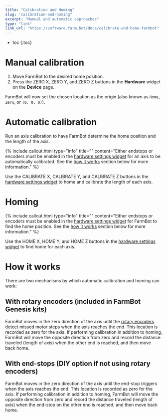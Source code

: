 ```yaml
---
title: "Calibration and Homing"
slug: "calibration-and-homing"
excerpt: "Manual and automatic approaches"
type: "link"
link_url: "https://software.farm.bot/docs/calibrate-and-home-farmbot"
---
```


* toc
{:toc}


# Manual calibration

1. Move FarmBot to the desired home position.
2. Press the <span class="fb-button fb-yellow">ZERO X</span>, <span class="fb-button fb-yellow">ZERO Y</span>, and <span class="fb-button fb-yellow">ZERO Z</span> buttons in the **Hardware** widget on the **Device** page.

FarmBot will now set the chosen location as the origin (also known as `Home`, `Zero`, or `(0, 0, 0)`).

# Automatic calibration

Run an axis calibration to have FarmBot determine the home position and the length of the axis.

{%
include callout.html
type="info"
title=""
content="Either endstops or encoders must be enabled in the [hardware settings widget](../Web-App/device.md#hardware) for an axis to be automatically calibrated. See the [how it works](#how-it-works) section below for more information."
%}

Use the <span class="fb-button fb-gray">CALIBRATE X</span>, <span class="fb-button fb-gray">CALIBRATE Y</span>, and <span class="fb-button fb-gray">CALIBRATE Z</span> buttons in the [hardware settings widget](../Web-App/device.md#hardware) to home and calibrate the length of each axis.

# Homing



{%
include callout.html
type="info"
title=""
content="Either endstops or encoders must be enabled in the [hardware settings widget](../Web-App/device.md#hardware) for FarmBot to find the home position. See the [how it works](#how-it-works) section below for more information."
%}

Use the <span class="fb-button fb-gray">HOME X</span>, <span class="fb-button fb-gray">HOME Y</span>, and <span class="fb-button fb-gray">HOME Z</span> buttons in the [hardware settings widget](../Web-App/device.md#hardware) to find home for each axis.

# How it works

There are two mechanisms by which automatic calibration and homing can work:

## With rotary encoders (included in FarmBot Genesis kits)
FarmBot moves in the zero direction of the axis until the [rotary encoders](rotary-encoders.md) detect missed motor steps when the axis reaches the end. This location is recorded as zero for the axis. If performing calibration in addition to homing, FarmBot will move the opposite direction from zero and record the distance traveled (length of axis) when the other end is reached, and then move back home.

## With end-stops (DIY option if not using rotary encoders)
FarmBot moves in the zero direction of the axis until the end-stop triggers when the axis reaches the end. This location is recorded as zero for the axis. If performing calibration in addition to homing, FarmBot will move the opposite direction from zero and record the distance traveled (length of axis) when the end-stop on the other end is reached, and then move back home.
